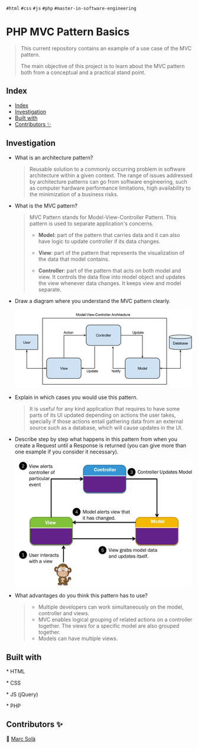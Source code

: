 

`#html` `#css` `#js` `#php` `#master-in-software-engineering`

# PHP MVC Pattern Basics <!-- omit in toc -->

> This current repository contains an example of a use case of the MVC pattern.
>
> The main objective of this project is to learn about the MVC pattern both from a conceptual and a practical stand point.

## Index

- [Index](#index)
- [Investigation](#investigation)
- [Built with](#built-with)
- [Contributors ✨](#contributors-)

## Investigation

- What is an architecture pattern?
  > Reusable solution to a commonly occurring problem in software architecture within a given context. The range of issues addressed by architecture patterns can go from software engineering, such as computer hardware performance limitations, high availability to the minimization of a business risks.
- What is the MVC pattern?
  > MVC Pattern stands for Model-View-Controller Pattern. This pattern is used to separate application's concerns.
  >
  > - **Model**: part of the pattern that carries data and it can also have logic to update controller if its data changes.
  >
  > - **View**: part of the pattern that represents the visualization of the data that model contains.
  >
  > - **Controller**: part of the pattern that acts on both model and view. It controls the data flow into model object and updates the view whenever data changes. It keeps view and model separate.
- Draw a diagram where you understand the MVC pattern clearly.

  ![alt text](assets/img/MVC_Diagram.png)

- Explain in which cases you would use this pattern.
  > It is useful for any kind application that requires to have some parts of its UI updated depending on actions the user takes, specially if those actions entail gathering data from an external source such as a database, which will cause updates in the UI.
- Describe step by step what happens in this pattern from when you create a Request until a Response is returned (you can give more than one example if you consider it necessary).

  ![alt text](assets/img/MVC_Request_Response_Flow.png)

- What advantages do you think this pattern has to use?
  > - Multiple developers can work simultaneously on the model, controller and views.
  > - MVC enables logical grouping of related actions on a controller together. The views for a specific model are also grouped together.
  > - Models can have multiple views.

## Built with

\* HTML

\* CSS

\* JS (jQuery)

\* PHP

## Contributors ✨

👤 [Marc Solà](https://github.com/MarcSola)
